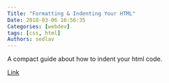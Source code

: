 ```yaml
---
Title: "Formatting & Indenting Your HTML"
Date: 2018-03-06 16:56:35
Categories: [webdev]
tags: [css, html]
Authors: sedlav
---
```


A compact guide about how to indent your html code.

[Link](https://www.granneman.com/webdev/coding/formatting-and-indenting-your-html/)
